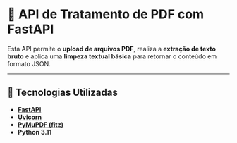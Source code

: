 # 🧠 API de Tratamento de PDF com FastAPI

Esta API permite o **upload de arquivos PDF**, realiza a **extração de texto bruto** e aplica uma **limpeza textual básica** para retornar o conteúdo em formato JSON.

---

## 🚀 Tecnologias Utilizadas

- **[FastAPI](https://fastapi.tiangolo.com/)**
- **[Uvicorn](https://www.uvicorn.org/)**
- **[PyMuPDF (fitz)](https://pymupdf.readthedocs.io/)**
- **Python 3.11**
